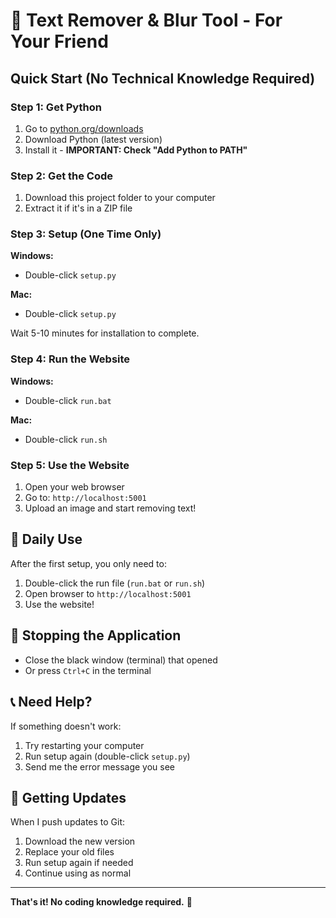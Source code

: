# 🚀 Text Remover & Blur Tool - For Your Friend

## Quick Start (No Technical Knowledge Required)

### Step 1: Get Python
1. Go to [python.org/downloads](https://www.python.org/downloads/)
2. Download Python (latest version)
3. Install it - **IMPORTANT: Check "Add Python to PATH"**

### Step 2: Get the Code
1. Download this project folder to your computer
2. Extract it if it's in a ZIP file

### Step 3: Setup (One Time Only)
**Windows:**
- Double-click `setup.py`

**Mac:**
- Double-click `setup.py`

Wait 5-10 minutes for installation to complete.

### Step 4: Run the Website
**Windows:**
- Double-click `run.bat`

**Mac:**
- Double-click `run.sh`

### Step 5: Use the Website
1. Open your web browser
2. Go to: `http://localhost:5001`
3. Upload an image and start removing text!

## 🔄 Daily Use

After the first setup, you only need to:
1. Double-click the run file (`run.bat` or `run.sh`)
2. Open browser to `http://localhost:5001`
3. Use the website!

## 🛑 Stopping the Application

- Close the black window (terminal) that opened
- Or press `Ctrl+C` in the terminal

## 📞 Need Help?

If something doesn't work:
1. Try restarting your computer
2. Run setup again (double-click `setup.py`)
3. Send me the error message you see

## 🔄 Getting Updates

When I push updates to Git:
1. Download the new version
2. Replace your old files
3. Run setup again if needed
4. Continue using as normal

---

**That's it! No coding knowledge required.** 🎉
